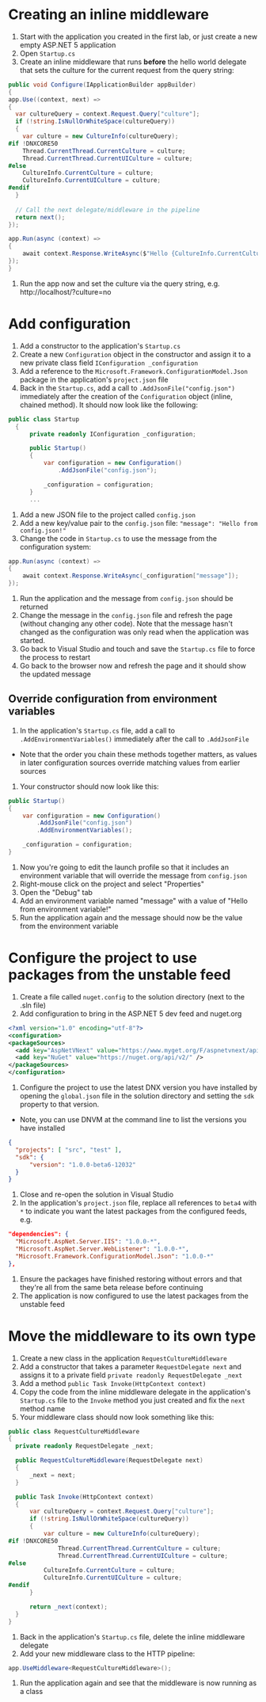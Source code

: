 # Creating an inline middleware
1. Start with the application you created in the first lab, or just create a new empty ASP.NET 5 application
1. Open `Startup.cs`
1. Create an inline middleware that runs **before** the hello world delegate that sets the culture for the current request from the query string:
  
  ``` C#
public void Configure(IApplicationBuilder appBuilder)
{
  app.Use((context, next) =>
  {
    var cultureQuery = context.Request.Query["culture"];
    if (!string.IsNullOrWhiteSpace(cultureQuery))
    {
      var culture = new CultureInfo(cultureQuery);
#if !DNXCORE50
      Thread.CurrentThread.CurrentCulture = culture;
      Thread.CurrentThread.CurrentUICulture = culture;
#else
      CultureInfo.CurrentCulture = culture;
      CultureInfo.CurrentUICulture = culture;
#endif
    }
    
    // Call the next delegate/middleware in the pipeline
    return next();
  });
  
  app.Run(async (context) =>
  {
      await context.Response.WriteAsync($"Hello {CultureInfo.CurrentCulture.DisplayName}");
  });
}
  ```
  
1. Run the app now and set the culture via the query string, e.g. http://localhost/?culture=no

# Add configuration
1. Add a constructor to the application's `Startup.cs`
1. Create a new `Configuration` object in the constructor and assign it to a new private class field `IConfiguration _configuration`
1. Add a reference to the `Microsoft.Framework.ConfigurationModel.Json` package in the application's `project.json` file
1. Back in the `Startup.cs`, add a call to `.AddJsonFile("config.json")` immediately after the creation of the `Configuration` object (inline, chained method). It should now look like the following:

  ``` C#
  public class Startup
    {
        private readonly IConfiguration _configuration;

        public Startup()
        {
            var configuration = new Configuration()
                .AddJsonFile("config.json");

            _configuration = configuration;
        }
        ...
  ```
  
1. Add a new JSON file to the project called `config.json`
1. Add a new key/value pair to the `config.json` file: `"message": "Hello from config.json!"`
1. Change the code in `Startup.cs` to use the message from the configuration system:

  ``` C#
  app.Run(async (context) =>
  {
      await context.Response.WriteAsync(_configuration["message"]);
  });
  ```
  
1. Run the application and the message from `config.json` should be returned
1. Change the message in the `config.json` file and refresh the page (without changing any other code). Note that the message hasn't changed as the configuration was only read when the application was started.
1. Go back to Visual Studio and touch and save the `Startup.cs` file to force the process to restart
1. Go back to the browser now and refresh the page and it should show the updated message

## Override configuration from environment variables
1. In the application's `Startup.cs` file, add a call to `.AddEnvironmentVariables()` immediately after the call to `.AddJsonFile`
  - Note that the order you chain these methods together matters, as values in later configuration sources override matching values from earlier sources
1. Your constructor should now look like this:
  
  ``` C#
  public Startup()
  {
      var configuration = new Configuration()
          .AddJsonFile("config.json")
          .AddEnvironmentVariables();

      _configuration = configuration;
  }
  ```
  
1. Now you're going to edit the launch profile so that it includes an environment variable that will override the message from `config.json`
1. Right-mouse click on the project and select "Properties"
1. Open the "Debug" tab
1. Add an environment variable named "message" with a value of "Hello from environment variable!"
1. Run the application again and the message should now be the value from the environment variable

# Configure the project to use packages from the unstable feed
1. Create a file called `nuget.config` to the solution directory (next to the .sln file)
1. Add configuration to bring in the ASP.NET 5 dev feed and nuget.org
  
  ``` xml
<?xml version="1.0" encoding="utf-8"?>
<configuration>
  <packageSources>
    <add key="AspNetVNext" value="https://www.myget.org/F/aspnetvnext/api/v2" />
    <add key="NuGet" value="https://nuget.org/api/v2/" />
  </packageSources>
</configuration>
  ```
  
1. Configure the project to use the latest DNX version you have installed by opening the `global.json` file in the solution directory and setting the `sdk` property to that version.
  - Note, you can use DNVM at the command line to list the versions you have installed

  ``` JSON
{
    "projects": [ "src", "test" ],
    "sdk": {
        "version": "1.0.0-beta6-12032"
    }
}
  ```

1. Close and re-open the solution in Visual Studio
1. In the application's `project.json` file, replace all references to `beta4` with `*` to indicate you want the latest packages from the configured feeds, e.g.

  ``` JSON
"dependencies": {
    "Microsoft.AspNet.Server.IIS": "1.0.0-*",
    "Microsoft.AspNet.Server.WebListener": "1.0.0-*",
    "Microsoft.Framework.ConfigurationModel.Json": "1.0.0-*"
  },
  ```
  
1. Ensure the packages have finished restoring without errors and that they're all from the same beta release before continuing
1. The application is now configured to use the latest packages from the unstable feed

# Move the middleware to its own type
1. Create a new class in the application `RequestCultureMiddleware`
1. Add a constructor that takes a parameter `RequestDelegate next` and assigns it to a private field `private readonly RequestDelegate _next`
1. Add a method `public Task Invoke(HttpContext context)`
1. Copy the code from the inline middleware delegate in the application's `Startup.cs` file to the `Invoke` method you just created and fix the `next` method name
1. Your middleware class should now look something like this:

  ``` C#
public class RequestCultureMiddleware
{
    private readonly RequestDelegate _next;

    public RequestCultureMiddleware(RequestDelegate next)
    {
        _next = next;
    }

    public Task Invoke(HttpContext context)
    {
        var cultureQuery = context.Request.Query["culture"];
        if (!string.IsNullOrWhiteSpace(cultureQuery))
        {
            var culture = new CultureInfo(cultureQuery);
#if !DNXCORE50
                Thread.CurrentThread.CurrentCulture = culture;
                Thread.CurrentThread.CurrentUICulture = culture;
#else
            CultureInfo.CurrentCulture = culture;
            CultureInfo.CurrentUICulture = culture;
#endif
        }

        return _next(context);
    }
}
  ```
  
1. Back in the application's `Startup.cs` file, delete the inline middleware delegate
1. Add your new middleware class to the HTTP pipeline:

  ``` C#
app.UseMiddleware<RequestCultureMiddleware>();
  ```
  
1. Run the application again and see that the middleware is now running as a class
